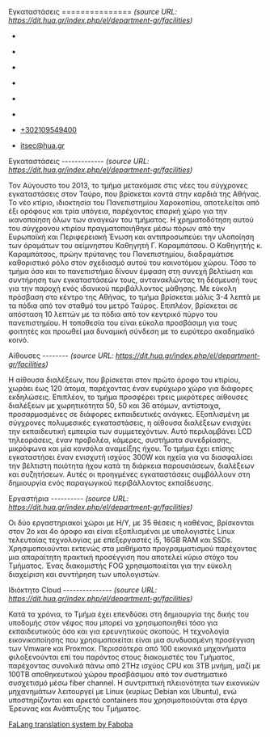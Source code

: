 Εγκαταστάσεις
===============    *(source URL: https://dit.hua.gr/index.php/el/department-gr/facilities)*

*   [](https://www.facebook.com/ditharokopio)
*   [](https://www.youtube.com/channel/UCEHkYirpXF1nSLxDCrfDZ4A)
*   [](https://www.linkedin.com/company/77699385)
*   [](https://www.instagram.com/dithua)

*   [](https://dit.hua.gr/index.php/el/department-gr/facilities)
*   [](https://dit.hua.gr/index.php/en/department-gr/facilities)

*   [+302109549400](tel:+302109549400)
*   [itsec@hua.gr](mailto:itsec@hua.gr)

Εγκαταστάσεις
-------------  *(source URL: https://dit.hua.gr/index.php/el/department-gr/facilities)*

Τον Αύγουστο του 2013, το τμήμα μετακόμισε στις νέες του σύγχρονες εγκαταστάσεις στον Ταύρο, που βρίσκεται κοντά στην καρδιά της Αθήνας. Το νέο κτίριο, ιδιοκτησία του Πανεπιστημίου Χαροκοπίου, αποτελείται από έξι ορόφους και τρία υπόγεια, παρέχοντας επαρκή χώρο για την ικανοποίηση όλων των αναγκών του τμήματος. Η χρηματοδότηση αυτού του σύγχρονου κτιρίου πραγματοποιήθηκε μέσω πόρων από την Ευρωπαϊκή και Περιφερειακή Ένωση και αντιπροσωπεύει την υλοποίηση των όραμάτων του αείμνηστου Καθηγητή Γ. Καραμπάτσου. Ο Καθηγητής κ. Καραμπάτσος, πρώην πρύτανης του Πανεπιστημίου, διαδραμάτισε καθοριστικό ρόλο στον σχεδιασμό αυτού του καινοτόμου χώρου. Τόσο το τμήμα όσο και το πανεπιστήμιο δίνουν έμφαση στη συνεχή βελτίωση και συντήρηση των εγκαταστάσεών τους, αντανακλώντας τη δέσμευσή τους για την παροχή ενός ιδανικού περιβάλλοντος μάθησης. Με εύκολη πρόσβαση στο κέντρο της Αθήνας, το τμήμα βρίσκεται μόλις 3-4 λεπτά με τα πόδια από τον σταθμό του μετρό Ταύρος. Επιπλέον, βρίσκεται σε απόσταση 10 λεπτών με τα πόδια από τον κεντρικό πύργο του πανεπιστημίου. Η τοποθεσία του είναι εύκολα προσβάσιμη για τους φοιτητές και προωθεί μια δυναμική σύνδεση με το ευρύτερο ακαδημαϊκό κοινό.

Αίθουσες
--------  *(source URL: https://dit.hua.gr/index.php/el/department-gr/facilities)*

Η αίθουσα διαλέξεων, που βρίσκεται στον πρώτο όροφο του κτιρίου, χωράει έως 120 άτομα, παρέχοντας έναν ευρύχωρο χώρο για διάφορες εκδηλώσεις. Επιπλέον, το τμήμα προσφέρει τρεις μικρότερες αίθουσες διαλέξεων με χωρητικότητα 50, 50 και 36 ατόμων, αντίστοιχα, προσαρμοσμένες σε διάφορες εκπαιδευτικές ανάγκες. Εξοπλισμένη με σύγχρονες πολυμεσικές εγκαταστάσεις, η αίθουσα διαλέξεων ενισχύει την εκπαιδευτική εμπειρία των συμμετεχόντων. Αυτό περιλαμβάνει LCD τηλεοράσεις, έναν προβολέα, κάμερες, συστήματα συνεδρίασης, μικρόφωνα και μία κονσόλα αναμείξης ήχου. Το τμήμα έχει επίσης εγκαταστήσει έναν ενισχυτή ισχύος 300W και ηχεία για να διασφαλίσει την βέλτιστη ποιότητα ήχου κατά τη διάρκεια παρουσιάσεων, διαλέξεων και συζητήσεων. Αυτές οι προηγμένες εγκαταστάσεις συμβάλλουν στη δημιουργία ενός παραγωγικού περιβάλλοντος εκπαίδευσης.

Εργαστήρια
----------  *(source URL: https://dit.hua.gr/index.php/el/department-gr/facilities)*

Οι δύο εργαστηριακοί χώροι με Η/Υ, με 35 θέσεις η καθένας, βρίσκονται στον 2ο και 4ο όροφο και είναι εξοπλισμένοι με υπολογιστές Linux τελευταίας τεχνολογίας με επεξεργαστές i5, 16GB RAM και SSDs. Χρησιμοποιούνται εκτενώς στα μαθήματα προγραμματισμού παρέχοντας μια απαραίτητη πρακτική προσέγγιση που αποτελεί κύριο στόχο του Τμήματος. Ένας διακομιστής FOG χρησιμοποιείται για την εύκολη διαχείριση και συντήρηση των υπολογιστών.

Ιδιόκτητο Cloud
---------------  *(source URL: https://dit.hua.gr/index.php/el/department-gr/facilities)*

Κατά τα χρόνια, το Τμήμα έχει επενδύσει στη δημιουργία της δικής του υποδομής στον νέφος που μπορεί να χρησιμοποιηθεί τόσο για εκπαιδευτικούς όσο και για ερευνητικούς σκοπούς. Η τεχνολογία εικονικοποίησης που χρησιμοποιείται είναι μια συνδυασμένη προσέγγιση των Vmware και Proxmox. Περισσότερα από 100 εικονικά μηχανήματα φιλοξενούνται επί του παρόντος στους διακομιστές του Τμήματος, παρέχοντας συνολικά πάνω από 2THz ισχύος CPU και 3TB μνήμη, μαζί με 100TB αποθηκευτικού χώρου προσβάσιμου από τον συστηματικό συσχετισμό μέσω fiber channel. Η συντριπτική πλειονότητα των εικονικών μηχανημάτων λειτουργεί με Linux (κυρίως Debian και Ubuntu), ενώ υποστηρίζονται και αρκετά containers που χρησιμοποιούνται στα έργα Έρευνας και Ανάπτυξης του Τμήματος.

[FaLang translation system by Faboba](http://www.faboba.com/ "Faboba : Création de composantJoomla")

[](https://dit.hua.gr/index.php/el/department-gr/facilities#)
